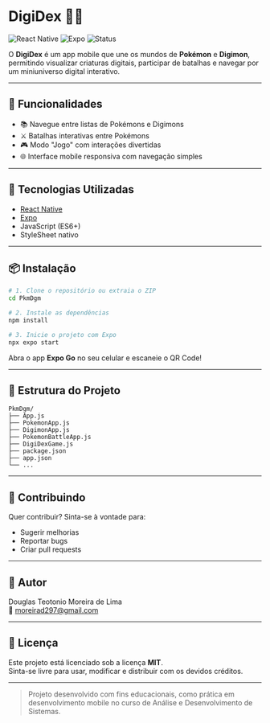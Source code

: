 
# DigiDex 📱🔥
![React Native](https://img.shields.io/badge/React%20Native-20232A?style=for-the-badge&logo=react&logoColor=61DAFB)
![Expo](https://img.shields.io/badge/Expo-000020?style=for-the-badge&logo=expo&logoColor=white)
![Status](https://img.shields.io/badge/status-em%20desenvolvimento-yellow)

O **DigiDex** é um app mobile que une os mundos de **Pokémon** e **Digimon**, permitindo visualizar criaturas digitais, participar de batalhas e navegar por um miniuniverso digital interativo.

---

## 📲 Funcionalidades

- 📚 Navegue entre listas de Pokémons e Digimons
- ⚔️ Batalhas interativas entre Pokémons
- 🎮 Modo "Jogo" com interações divertidas
- 🌐 Interface mobile responsiva com navegação simples

---

## 🚀 Tecnologias Utilizadas

- [React Native](https://reactnative.dev/)
- [Expo](https://expo.dev/)
- JavaScript (ES6+)
- StyleSheet nativo

---

## 📦 Instalação

```bash
# 1. Clone o repositório ou extraia o ZIP
cd PkmDgm

# 2. Instale as dependências
npm install

# 3. Inicie o projeto com Expo
npx expo start
```

Abra o app **Expo Go** no seu celular e escaneie o QR Code!

---

## 📁 Estrutura do Projeto

```
PkmDgm/
├── App.js
├── PokemonApp.js
├── DigimonApp.js
├── PokemonBattleApp.js
├── DigiDexGame.js
├── package.json
├── app.json
└── ...
```

---

## 🤝 Contribuindo

Quer contribuir? Sinta-se à vontade para:

- Sugerir melhorias
- Reportar bugs
- Criar pull requests

---

## 👤 Autor

Douglas Teotonio Moreira de Lima  
📧 moreirad297@gmail.com

---

## 📄 Licença

Este projeto está licenciado sob a licença **MIT**.  
Sinta-se livre para usar, modificar e distribuir com os devidos créditos.

---

> Projeto desenvolvido com fins educacionais, como prática em desenvolvimento mobile no curso de Análise e Desenvolvimento de Sistemas.
